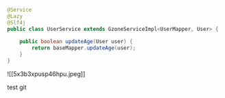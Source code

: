 
```java
@Service  
@Lazy  
@Slf4j  
public class UserService extends GzoneServiceImpl<UserMapper, User> {  
  
    public boolean updateAge(User user) {  
        return baseMapper.updateAge(user);  
    }  
}
```

![[5x3b3xpusp46hpu.jpeg]]

test git
